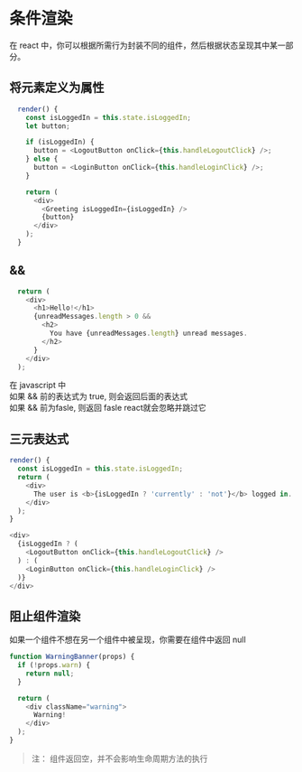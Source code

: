 # 条件渲染
在 react 中，你可以根据所需行为封装不同的组件，然后根据状态呈现其中某一部分。



## 将元素定义为属性

``` js
  render() {
    const isLoggedIn = this.state.isLoggedIn;
    let button;

    if (isLoggedIn) {
      button = <LogoutButton onClick={this.handleLogoutClick} />;
    } else {
      button = <LoginButton onClick={this.handleLoginClick} />;
    }

    return (
      <div>
        <Greeting isLoggedIn={isLoggedIn} />
        {button}
      </div>
    );
  }
```



## &&

``` js
  return (
    <div>
      <h1>Hello!</h1>
      {unreadMessages.length > 0 &&
        <h2>
          You have {unreadMessages.length} unread messages.
        </h2>
      }
    </div>
  );
```
在 javascript 中<br>
如果 && 前的表达式为 true, 则会返回后面的表达式<br>
如果 && 前为fasle, 则返回 fasle react就会忽略并跳过它



## 三元表达式

``` js
render() {
  const isLoggedIn = this.state.isLoggedIn;
  return (
    <div>
      The user is <b>{isLoggedIn ? 'currently' : 'not'}</b> logged in.
    </div>
  );
}
```

``` js
<div>
  {isLoggedIn ? (
    <LogoutButton onClick={this.handleLogoutClick} />
  ) : (
    <LoginButton onClick={this.handleLoginClick} />
  )}
</div>
```



## 阻止组件渲染

如果一个组件不想在另一个组件中被呈现，你需要在组件中返回 null

``` js
function WarningBanner(props) {
  if (!props.warn) {
    return null;
  }

  return (
    <div className="warning">
      Warning!
    </div>
  );
}

```
> 注： 组件返回空，并不会影响生命周期方法的执行
